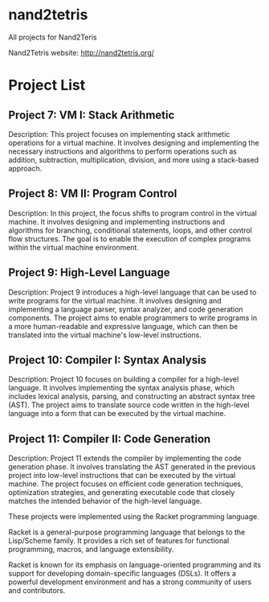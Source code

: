 # nand2tetris

All projects for Nand2Teris

Nand2Tetris website: http://nand2tetris.org/

# Project List

## Project 7: VM I: Stack Arithmetic

Description: This project focuses on implementing stack arithmetic operations for a virtual machine. It involves designing and implementing the necessary instructions and algorithms to perform operations such as addition, subtraction, multiplication, division, and more using a stack-based approach.

## Project 8: VM II: Program Control

Description: In this project, the focus shifts to program control in the virtual machine. It involves designing and implementing instructions and algorithms for branching, conditional statements, loops, and other control flow structures. The goal is to enable the execution of complex programs within the virtual machine environment.

## Project 9: High-Level Language

Description: Project 9 introduces a high-level language that can be used to write programs for the virtual machine. It involves designing and implementing a language parser, syntax analyzer, and code generation components. The project aims to enable programmers to write programs in a more human-readable and expressive language, which can then be translated into the virtual machine's low-level instructions.

## Project 10: Compiler I: Syntax Analysis

Description: Project 10 focuses on building a compiler for a high-level language. It involves implementing the syntax analysis phase, which includes lexical analysis, parsing, and constructing an abstract syntax tree (AST). The project aims to translate source code written in the high-level language into a form that can be executed by the virtual machine.

## Project 11: Compiler II: Code Generation

Description: Project 11 extends the compiler by implementing the code generation phase. It involves translating the AST generated in the previous project into low-level instructions that can be executed by the virtual machine. The project focuses on efficient code generation techniques, optimization strategies, and generating executable code that closely matches the intended behavior of the high-level language.

These projects were implemented using the Racket programming language. 

Racket is a general-purpose programming language that belongs to the Lisp/Scheme family. It provides a rich set of features for functional programming, macros, and language extensibility. 

Racket is known for its emphasis on language-oriented programming and its support for developing domain-specific languages (DSLs). It offers a powerful development environment and has a strong community of users and contributors.

